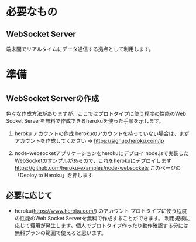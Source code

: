 # 必要なもの
## WebSocket Server
端末間でリアルタイムにデータ通信する拠点として利用します。
# 準備
## WebSocket Serverの作成
色々な作成方法がありますが、ここではプロトタイプに使う程度の性能のWeb Socket Serverを無料で作成できるherokuを使った手順を示します。
1. heroku アカウントの作成
herokuのアカウントを持っていない場合は、まずアカウントを作成してください
⇒ https://signup.heroku.com/jp

2. node-websocketアプリケーションをherokuにデプロイ
node.jsで実装したWebSocketのサンプルがあるので、これをherokuにデプロイします
https://github.com/heroku-examples/node-websockets
このページの「Deploy to Heroku」を押します

## 必要に応じて
- heroku(https://www.heroku.com/) のアカウント
プロトタイプに使う程度の性能のWeb Socket Serverを無料で作成することができます。
利用規模に応じて費用が発生します。個人でプロトタイプ作ったり動作確認する分には無料プランの範囲で使えると思います。
